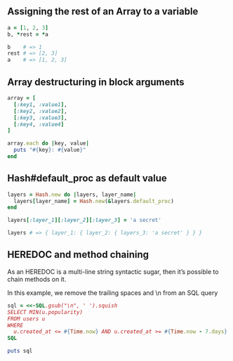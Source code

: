 ## Assigning the rest of an Array to a variable

```ruby
a = [1, 2, 3]
b, *rest = *a

b    # => 1
rest # => [2, 3]
a    # => [1, 2, 3]
```

## Array destructuring in block arguments

```ruby
array = [
  [:key1, :value1],
  [:key2, :value2],
  [:key3, :value3],
  [:key4, :value4]
]

array.each do |key, value|
  puts "#{key}: #{value}"
end
```

## Hash#default_proc as default value

```ruby
layers = Hash.new do |layers, layer_name|
  layers[layer_name] = Hash.new(&layers.default_proc)
end

layers[:layer_1][:layer_2][:layer_3] = 'a secret'

layers # => { layer_1: { layer_2: { layers_3: 'a secret' } } }

```

## HEREDOC and method chaining

As an HEREDOC is a multi-line string syntactic sugar, then it’s possible to chain methods on it.

In this example, we remove the trailing spaces and \n from an SQL query

```ruby
sql = <<-SQL.gsub("\n", ' ').squish
SELECT MIN(u.popularity)
FROM users u
WHERE
  u.created_at <= #{Time.now} AND u.created_at >= #{Time.now - 7.days}
SQL

puts sql
```
